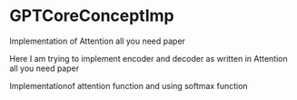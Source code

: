 # GPTCoreConceptImp
Implementation of Attention all you need paper

Here I am trying to implement encoder and decoder as written in Attention all you need paper

Implementationof attention function and using softmax function